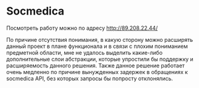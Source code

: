 
# Socmedica

Посмотреть работу можно по адресу http://89.208.22.44/

По причине отсутствия понимания, в какую сторону можно расширять данный проект в плане функционала и в связи с плохим пониманием предметной области,
мне не удалось выделить какие-либо дополнительные слои абстракции, которые упростили бы поддержку и расширяемость данного решения. Также данное решение работает
очень медленно по причине вынужденных задержек в обращениях к socmedica API, без которых запросы бы попросту отклонялись. 
